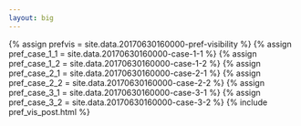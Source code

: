 ```yaml
---
layout: big
---
```

{% assign prefvis = site.data.20170630160000-pref-visibility %}
{% assign pref_case_1_1 = site.data.20170630160000-case-1-1 %}
{% assign pref_case_1_2 = site.data.20170630160000-case-1-2 %}
{% assign pref_case_2_1 = site.data.20170630160000-case-2-1 %}
{% assign pref_case_2_2 = site.data.20170630160000-case-2-2 %}
{% assign pref_case_3_1 = site.data.20170630160000-case-3-1 %}
{% assign pref_case_3_2 = site.data.20170630160000-case-3-2 %}
{% include pref_vis_post.html %}
